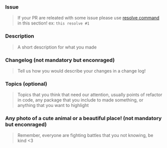 ### Issue
> If your PR are releated with some issue please use [resolve command](https://github.com/blog/1506-closing-issues-via-pull-requests) in this section! ex:
> `this resolve #1`

### Description
> A short description for what you made

### Changelog (not mandatory but enconraged)
> Tell us how you would describe your changes in a change log!

### Topics (optional)
> Topics that you think that need our attention, usually points of refactor in code, any package that you include to made something, or anything that you want to highlight

### Any photo of a cute animal or a beautiful place! (not mandatory but enconraged)
> Remember, everyone are fighting battles that you not knowing, be kind <3
